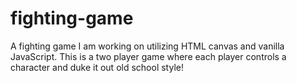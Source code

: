 # fighting-game

A fighting game I am working on utilizing HTML canvas and vanilla JavaScript. This is a two player game where each player controls a character and duke it out old school style!